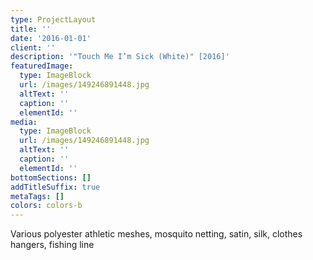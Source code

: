 ```yaml
---
type: ProjectLayout
title: ''
date: '2016-01-01'
client: ''
description: '"Touch Me I’m Sick (White)" [2016]'
featuredImage:
  type: ImageBlock
  url: /images/149246891448.jpg
  altText: ''
  caption: ''
  elementId: ''
media:
  type: ImageBlock
  url: /images/149246891448.jpg
  altText: ''
  caption: ''
  elementId: ''
bottomSections: []
addTitleSuffix: true
metaTags: []
colors: colors-b
---
```

Various polyester athletic meshes, mosquito netting, satin, silk, clothes hangers, fishing line
